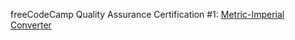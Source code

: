 freeCodeCamp Quality Assurance Certification #1: [Metric-Imperial Converter](https://www.freecodecamp.org/learn/quality-assurance/quality-assurance-projects/metric-imperial-converter) 
